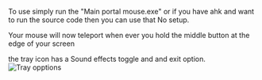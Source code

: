 To use simply run the "Main portal mouse.exe" or if you have ahk and want to run the source code then you can use that No setup.

Your mouse will now teleport when ever you hold the middle button at the edge of your screen

the tray icon has a Sound effects toggle and and exit option.
![Tray opptions](https://github.com/user-attachments/assets/d2244c2b-afb3-4a3b-bacd-cd4bfa8304cf) 
